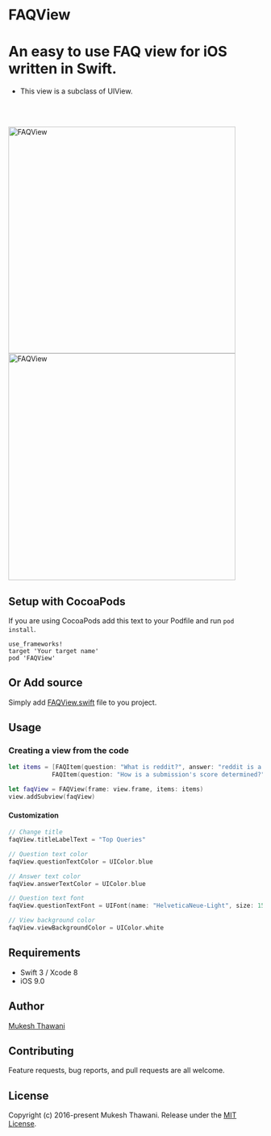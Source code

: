 # FAQView

# An easy to use FAQ view for iOS written in Swift.

* This view is a subclass of UIView.

<br>
<br>

<img
src='https://raw.githubusercontent.com/mukeshthawani/FAQView/master/Demo/graphics/screenshot_1.png' width='450' alt='FAQView'>
<img
src='https://raw.githubusercontent.com/mukeshthawani/FAQView/master/Demo/graphics/screenshot_2.png' width='450' alt='FAQView'>

## Setup with CocoaPods

If you are using CocoaPods add this text to your Podfile
and run `pod install`.

    use_frameworks!
    target 'Your target name'
    pod 'FAQView'

## Or Add source

Simply add
[FAQView.swift](https://github.com/mukeshthawani/FAQView/blob/master/Source/FAQView.swift) file to you project.

## Usage

### Creating a view from the code

```Swift
let items = [FAQItem(question: "What is reddit?", answer: "reddit is a source for what's new and popular on the web."),
            FAQItem(question: "How is a submission's score determined?", answer: "A submission's score is simply the number of upvotes minus the number of downvotes.")]

let faqView = FAQView(frame: view.frame, items: items)
view.addSubview(faqView)
```

#### Customization
```Swift
// Change title
faqView.titleLabelText = "Top Queries"

// Question text color  
faqView.questionTextColor = UIColor.blue

// Answer text color
faqView.answerTextColor = UIColor.blue

// Question text font
faqView.questionTextFont = UIFont(name: "HelveticaNeue-Light", size: 15)

// View background color
faqView.viewBackgroundColor = UIColor.white

```

## Requirements

- Swift 3 / Xcode 8
- iOS 9.0

## Author

[Mukesh Thawani](http://twitter.com/MukeshThawani)

## Contributing

Feature requests, bug reports, and pull requests are all welcome.

## License

Copyright (c) 2016-present Mukesh Thawani. Release under the [MIT License](License).
